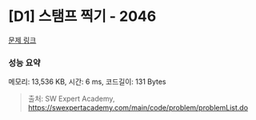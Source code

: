 # [D1] 스탬프 찍기 - 2046 

[문제 링크](https://swexpertacademy.com/main/code/problem/problemDetail.do?contestProbId=AV5QKdT6AyYDFAUq) 

### 성능 요약

메모리: 13,536 KB, 시간: 6 ms, 코드길이: 131 Bytes



> 출처: SW Expert Academy, https://swexpertacademy.com/main/code/problem/problemList.do